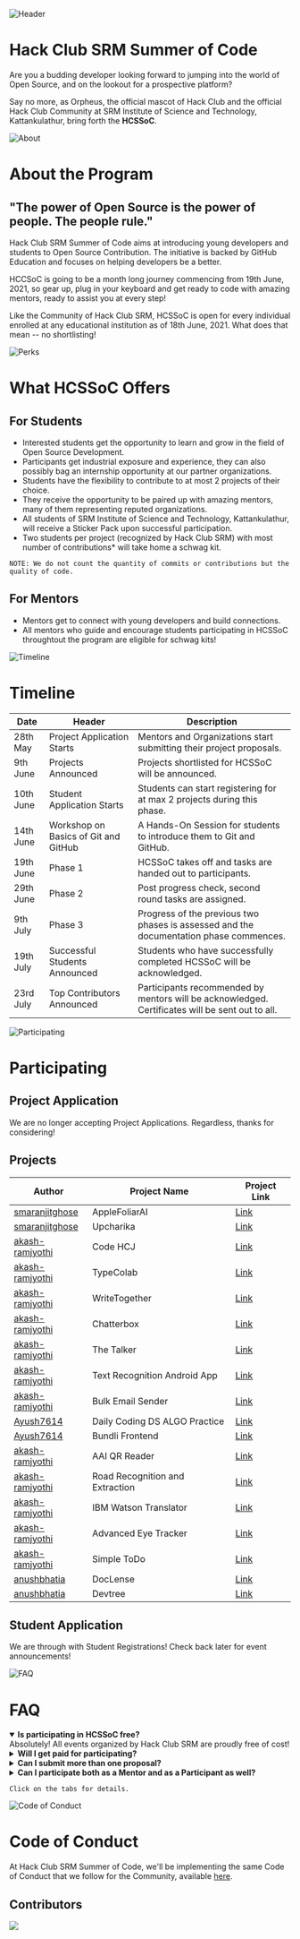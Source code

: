 ![Header](assets/Header.png)
# Hack Club SRM Summer of Code
Are you a budding developer looking forward to jumping into the world of Open Source, and on the lookout for a prospective platform? 

Say no more, as Orpheus, the official mascot of Hack Club and the official Hack Club Community at SRM Institute of Science and Technology, Kattankulathur, bring forth the **HCSSoC**.

![About](assets/About.png)
# About the Program
## "The power of Open Source is the power of people. The people rule."
Hack Club SRM Summer of Code aims at introducing young developers and students to Open Source Contribution. The initiative is backed by GitHub Education and focuses on helping developers be a better.

HCCSoC is going to be a month long journey commencing from 19th June, 2021, so gear up, plug in your keyboard and get ready to code with amazing mentors, ready to assist you at every step!

Like the Community of Hack Club SRM, HCSSoC is open for every individual enrolled at any educational institution as of 18th June, 2021. What does that mean -- no shortlisting!

![Perks](assets/Perks.png)
# What HCSSoC Offers
## For Students
 - Interested students get the opportunity to learn and grow in the field of Open Source Development.
 - Participants get industrial exposure and experience, they can also possibly bag an internship opportunity at our partner organizations.
 - Students have the flexibility to contribute to at most 2 projects of their choice.
 - They receive the opportunity to be paired up with amazing mentors, many of them representing reputed organizations.
 - All students of SRM Institute of Science and Technology, Kattankulathur, will receive a Sticker Pack upon successful participation.
 - Two students per project (recognized by Hack Club SRM) with most number of contributions* will take home a schwag kit.

`NOTE: We do not count the quantity of commits or contributions but the quality of code.`

## For Mentors
 - Mentors get to connect with young developers and build connections.
 - All mentors who guide and encourage students participating in HCSSoC throughtout the program are eligible for schwag kits!

![Timeline](assets/Timeline.png)
# Timeline
| Date | Header | Description |
| ----- | -------- | -------- |
| 28th May | Project Application Starts | Mentors and Organizations start submitting their project proposals. |
| 9th June | Projects Announced | Projects shortlisted for HCSSoC will be announced. |
| 10th June | Student Application Starts | Students can start registering for at max 2 projects during this phase. |
| 14th June | Workshop on Basics of Git and GitHub | A Hands-On Session for students to introduce them to Git and GitHub. |
| 19th June | Phase 1 | HCSSoC takes off and tasks are handed out to participants. |
| 29th June | Phase 2 | Post progress check, second round tasks are assigned. |
| 9th July | Phase 3 | Progress of the previous two phases is assessed and the documentation phase commences. |
| 19th July | Successful Students Announced | Students who have successfully completed HCSSoC will be acknowledged. |
| 23rd July | Top Contributors Announced | Participants recommended by mentors will be acknowledged. Certificates will be sent out to all. |


![Participating](assets/Participating.png)
# Participating
## Project Application
We are no longer accepting Project Applications. Regardless, thanks for considering!

## Projects
| Author | Project Name | Project Link |
| ----- | -------- | -------- |
| [smaranjitghose](https://www.github.com/smaranjitghose) | AppleFoliarAI | [Link](https://github.com/smaranjitghose/AppleFoliarAI) |
| [smaranjitghose](https://www.github.com/smaranjitghose) | Upcharika | [Link](https://github.com/smaranjitghose/Upcharika) |
| [akash-ramjyothi](https://github.com/Akash-Ramjyothi) | Code HCJ | [Link](https://github.com/Akash-Ramjyothi/Coder-HCJ) |
| [akash-ramjyothi](https://github.com/Akash-Ramjyothi) | TypeColab | [Link](https://github.com/Akash-Ramjyothi/TypeColab) |
| [akash-ramjyothi](https://github.com/Akash-Ramjyothi) | WriteTogether | [Link](https://github.com/Akash-Ramjyothi/Write-Together) |
| [akash-ramjyothi](https://github.com/Akash-Ramjyothi) | Chatterbox | [Link](https://github.com/Akash-Ramjyothi/Chatterbox) |
| [akash-ramjyothi](https://github.com/Akash-Ramjyothi) | The Talker | [Link](https://github.com/Akash-Ramjyothi/The-Talker) |
| [akash-ramjyothi](https://github.com/Akash-Ramjyothi) | Text Recognition Android App | [Link](https://github.com/Akash-Ramjyothi/Text-Recognition-Android-App) |
| [akash-ramjyothi](https://github.com/Akash-Ramjyothi) | Bulk Email Sender | [Link](https://github.com/Akash-Ramjyothi/Bulk-Email-Sender) |
| [Ayush7614](https://github.com/Ayush7614) | Daily Coding DS ALGO Practice | [Link](https://github.com/Ayush7614/Daily-Coding-DS-ALGO-Practice) |
| [Ayush7614](https://github.com/Ayush7614) | Bundli Frontend | [Link](https://github.com/Ayush7614/Bundli-Frontend) |
| [akash-ramjyothi](https://github.com/Akash-Ramjyothi) | AAI QR Reader | [Link](https://github.com/Akash-Ramjyothi/Airport-Authority-of-India-QR-Scanner) |
| [akash-ramjyothi](https://github.com/Akash-Ramjyothi) | Road Recognition and Extraction | [Link](https://github.com/Akash-Ramjyothi/Satellite-Image-Road-Recognition) |
| [akash-ramjyothi](https://github.com/Akash-Ramjyothi) | IBM Watson Translator | [Link](https://github.com/Akash-Ramjyothi/IBM-Watson-Translator-Android) |
| [akash-ramjyothi](https://github.com/Akash-Ramjyothi) | Advanced Eye Tracker | [Link](https://github.com/Akash-Ramjyothi/Advanced-Eye-Tracking) |
| [akash-ramjyothi](https://github.com/Akash-Ramjyothi) | Simple ToDo | [Link](https://github.com/Akash-Ramjyothi/Simple-ToDo) |
| [anushbhatia](https://github.com/anushbhatia) | DocLense | [Link](https://github.com/smaranjitghose/DocLense) |
| [anushbhatia](https://github.com/anushbhatia) | Devtree | [Link](https://github.com/anushbhatia/devtree) |

## Student Application
We are through with Student Registrations! Check back later for event announcements!

![FAQ](assets/FAQ.png)
# FAQ

<details open><summary><b>Is participating in HCSSoC free?</b></summary>
Absolutely! All events organized by Hack Club SRM are proudly free of cost!</details>

<details><summary><b>Will I get paid for participating?</b></summary>
No, however, we have amazing schwag kits, sticker packs and other rewards for our participants!</details>

<details><summary><b>Can I submit more than one proposal?</b></summary>
We would recommend you to submit only one proposal so it's an easier and smoother experience for you, but we allow participants to be a part of at most 2 projects.</details>

<details><summary><b>Can I participate both as a Mentor and as a Participant as well?</b></summary>
Unfortunately, the answer would be no. As a Mentor, we would want you to be readily available for queries that students might have and we doubt that it would be possible for you if you are also a student attendee.
</details>

`Click on the tabs for details.`

![Code of Conduct](assets/Conduct.png)
# Code of Conduct
At Hack Club SRM Summer of Code, we'll be implementing the same Code of Conduct that we follow for the Community, available [here](https://github.com/Hack-Club-SRM/Code-of-Conduct).

## Contributors
<a href="https://github.com/Hack-Club-SRM/HCSSoC/graphs/contributors">
  <img src="https://contributors-img.web.app/image?repo=Hack-Club-SRM/HCSSoC" />
</a>
